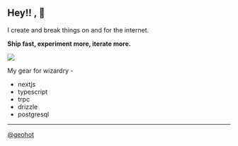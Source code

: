 
## Hey!! , 🥰

I create and break things on and for the internet. 

**Ship fast, experiment more, iterate more.**

<a href="https://twitter.com/theanuragdev"> <img src="https://img.shields.io/twitter/follow/theanuragdev?style=social"> </a>

My gear for wizardry - 

- nextjs
- typescript
- trpc
- drizzle
- postgresql

---

[@geohot](https://github.com/geohot)
